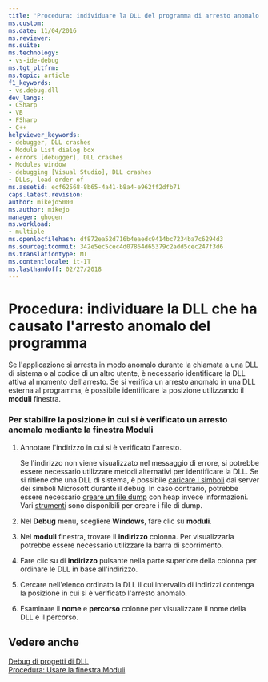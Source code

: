 ```yaml
---
title: 'Procedura: individuare la DLL del programma di arresto anomalo | Documenti Microsoft'
ms.custom: 
ms.date: 11/04/2016
ms.reviewer: 
ms.suite: 
ms.technology:
- vs-ide-debug
ms.tgt_pltfrm: 
ms.topic: article
f1_keywords:
- vs.debug.dll
dev_langs:
- CSharp
- VB
- FSharp
- C++
helpviewer_keywords:
- debugger, DLL crashes
- Module List dialog box
- errors [debugger], DLL crashes
- Modules window
- debugging [Visual Studio], DLL crashes
- DLLs, load order of
ms.assetid: ecf62568-8b65-4a41-b8a4-e962ff2dfb71
caps.latest.revision: 
author: mikejo5000
ms.author: mikejo
manager: ghogen
ms.workload:
- multiple
ms.openlocfilehash: df872ea52d716b4eaedc9414bc7234ba7c6294d3
ms.sourcegitcommit: 342e5ec5cec4d07864d65379c2add5cec247f3d6
ms.translationtype: MT
ms.contentlocale: it-IT
ms.lasthandoff: 02/27/2018
---
```

# <a name="how-to-find-which-dll-your-program-crashed-in"></a>Procedura: individuare la DLL che ha causato l'arresto anomalo del programma
  
 Se l'applicazione si arresta in modo anomalo durante la chiamata a una DLL di sistema o al codice di un altro utente, è necessario identificare la DLL attiva al momento dell'arresto. Se si verifica un arresto anomalo in una DLL esterna al programma, è possibile identificare la posizione utilizzando il **moduli** finestra.  
  
### <a name="to-find-where-a-crash-occurred-using-the-modules-window"></a>Per stabilire la posizione in cui si è verificato un arresto anomalo mediante la finestra Moduli  
  
1.  Annotare l'indirizzo in cui si è verificato l'arresto.

    Se l'indirizzo non viene visualizzato nel messaggio di errore, si potrebbe essere necessario utilizzare metodi alternativi per identificare la DLL. Se si ritiene che una DLL di sistema, è possibile [caricare i simboli](../debugger/specify-symbol-dot-pdb-and-source-files-in-the-visual-studio-debugger.md) dai server dei simboli Microsoft durante il debug. In caso contrario, potrebbe essere necessario [creare un file dump](../debugger/using-dump-files.md) con heap invece informazioni. Vari [strumenti](https://blogs.msdn.microsoft.com/andrehal/2009/12/31/what-is-a-dump-and-how-do-i-create-one/) sono disponibili per creare i file di dump.
  
2.  Nel **Debug** menu, scegliere **Windows**, fare clic su **moduli**.  
  
3.  Nel **moduli** finestra, trovare il **indirizzo** colonna. Per visualizzarla potrebbe essere necessario utilizzare la barra di scorrimento.  
  
4.  Fare clic su di **indirizzo** pulsante nella parte superiore della colonna per ordinare le DLL in base all'indirizzo.  
  
5.  Cercare nell'elenco ordinato la DLL il cui intervallo di indirizzi contenga la posizione in cui si è verificato l'arresto anomalo.  
  
6.  Esaminare il **nome** e **percorso** colonne per visualizzare il nome della DLL e il percorso.  
  
## <a name="see-also"></a>Vedere anche  
 [Debug di progetti di DLL](../debugger/debugging-dll-projects.md)   
 [Procedura: Usare la finestra Moduli](../debugger/how-to-use-the-modules-window.md)